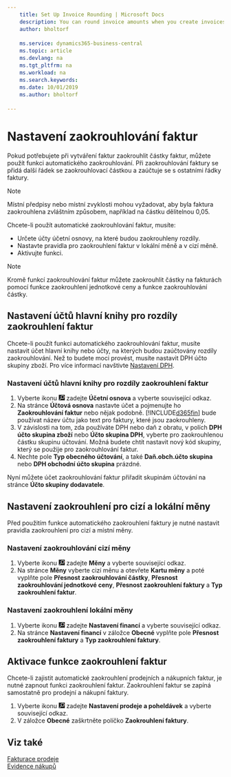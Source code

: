 ```yaml
---
    title: Set Up Invoice Rounding | Microsoft Docs
    description: You can round invoice amounts when you create invoices. Additionally, local regulations or custom may require you to round in a specific way, for example, to an amount divisible by 0.05.
    author: bholtorf

    ms.service: dynamics365-business-central
    ms.topic: article
    ms.devlang: na
    ms.tgt_pltfrm: na
    ms.workload: na
    ms.search.keywords:
    ms.date: 10/01/2019
    ms.author: bholtorf

---
```

# Nastavení zaokrouhlování faktur
Pokud potřebujete při vytváření faktur zaokrouhlit částky faktur, můžete použít funkci automatického zaokrouhlování. Při zaokrouhlování faktury se přidá další řádek se zaokrouhlovací částkou a zaúčtuje se s ostatními řádky faktury.

> [!NOTE]  
> Místní předpisy nebo místní zvyklosti mohou vyžadovat, aby byla faktura zaokrouhlena zvláštním způsobem, například na částku dělitelnou 0,05.

Chcete-li použít automatické zaokrouhlování faktur, musíte:

* Určete účty účetní osnovy, na které budou zaokrouhleny rozdíly.
* Nastavte pravidla pro zaokrouhlení faktur v lokální měně a v cizí měně.
* Aktivujte funkci.

> [!NOTE]  
> Kromě funkcí zaokrouhlování faktur můžete zaokrouhlit částky na fakturách pomocí funkce zaokrouhlení jednotkové ceny a funkce zaokrouhlování částky.

## Nastavení účtů hlavní knihy pro rozdíly zaokrouhlení faktur
Chcete-li použít funkci automatického zaokrouhlování faktur, musíte nastavit účet hlavní knihy nebo účty, na kterých budou zaúčtovány rozdíly zaokrouhlování. Než to budete moci provést, musíte nastavit DPH účto skupiny zboží. Pro více informací navštivte [Nastavení DPH](finance-setup-vat.md).

### Nastavení účtů hlavní knihy pro rozdíly zaokrouhlení faktur
1. Vyberte ikonu ![ Žárovky, která otevře funkci Řekněte mi ](media/ui-search/search_small.png "Řekněte mi, co chcete dělat") zadejte **Účetní osnova** a vyberte související odkaz.
2. Na stránce **Účtová osnova** nastavte účet a pojmenujte ho **Zaokrouhlování faktur** nebo nějak podobně. [!INCLUDE[d365fin](includes/d365fin_md.md)] bude používat název účtu jako text pro faktury, které jsou zaokrouhleny.
3. V závislosti na tom, zda používáte DPH nebo daň z obratu, v polích **DPH účto  skupina zboží** nebo **Účto skupina DPH**, vyberte pro zaokrouhlenou částku skupinu účtování. Možná budete chtít nastavit nový kód skupiny, který se použije pro zaokrouhlování faktur.
4. Nechte pole **Typ  obecného účtování**, a také **Daň.obch.účto skupina** nebo **DPH obchodní  účto skupina** prázdné. <!-- Why do we say to leave these blank, when there are a lot of other fields we also leave blank but don't mention? -->

Nyní můžete účet zaokrouhlování faktur přiřadit skupinám účtování na stránce **Účto skupiny dodavatele**.  <!-- Why only the vendor posting groups? -->

## Nastavení zaokrouhlení pro cizí a lokální měny
Před použitím funkce automatického zaokrouhlení faktury je nutné nastavit pravidla zaokrouhlení pro cizí a místní měny.

### Nastavení zaokrouhlování cizí měny
1. Vyberte ikonu ![Žárovky, která otevře funkci Řekněte mi ](media/ui-search/search_small.png "Řekněte mi, co chcete dělat") zadejte **Měny** a vyberte související odkaz.
2. Na stránce **Měny** vyberte cizí měnu a otevřete **Kartu měny** a poté vyplňte pole **Přesnost zaokrouhlování částky**, **Přesnost zaokrouhlování jednotkové ceny**, **Přesnost zaokrouhlení faktury** a **Typ zaokrouhlení faktur**.

### Nastavení zaokrouhlení lokální měny
1. Vyberte ikonu ![Žárovky, která otevře funkci Řekněte mi ](media/ui-search/search_small.png "Řekněte mi, co chcete dělat") zadejte **Nastavení financí** a vyberte související odkaz.
2. Na stránce **Nastavení financí** v záložce **Obecné** vyplňte pole **Přesnost  zaokrouhlení faktury** a **Typ  zaokrouhlení faktury**.

## Aktivace funkce zaokrouhlení faktur
Chcete-li zajistit automatické zaokrouhlení prodejních a nákupních faktur, je nutné zapnout funkci zaokrouhlení faktur. Zaokrouhlení faktur se zapíná samostatně pro prodejní a nákupní faktury.

1. Vyberte ikonu ![Žárovky, která otevře funkci Řekněte mi](media/ui-search/search_small.png " Řekněte mi, co chcete dělat") zadejte **Nastavení prodeje a poheldávek** a vyberte související odkaz.
2. V záložce **Obecné** zaškrtněte políčko **Zaokrouhlení faktury**.

## Viz také
[Fakturace prodeje](sales-how-invoice-sales.md)  
[Evidence nákupů](purchasing-how-record-purchases.md)
